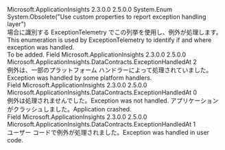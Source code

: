 <Type Name="ExceptionHandledAt" FullName="Microsoft.ApplicationInsights.DataContracts.ExceptionHandledAt">
  <TypeSignature Language="C#" Value="public enum ExceptionHandledAt" />
  <TypeSignature Language="ILAsm" Value=".class public auto ansi sealed ExceptionHandledAt extends System.Enum" />
  <TypeSignature Language="DocId" Value="T:Microsoft.ApplicationInsights.DataContracts.ExceptionHandledAt" />
  <TypeSignature Language="VB.NET" Value="Public Enum ExceptionHandledAt" />
  <TypeSignature Language="F#" Value="type ExceptionHandledAt = " />
  <AssemblyInfo>
    <AssemblyName>Microsoft.ApplicationInsights</AssemblyName>
    <AssemblyVersion>2.3.0.0</AssemblyVersion>
    <AssemblyVersion>2.5.0.0</AssemblyVersion>
  </AssemblyInfo>
  <Base>
    <BaseTypeName>System.Enum</BaseTypeName>
  </Base>
  <Attributes>
    <Attribute>
      <AttributeName>System.Obsolete("Use custom properties to report exception handling layer")</AttributeName>
    </Attribute>
  </Attributes>
  <Docs>
    <summary>
            <span data-ttu-id="57bfa-101">場合に識別する ExceptionTelemetry でこの列挙を使用し、例外が処理します。</span><span class="sxs-lookup"><span data-stu-id="57bfa-101">This enumeration is used by ExceptionTelemetry to identify if and where exception was handled.</span></span>
            </summary>
    <remarks>To be added.</remarks>
  </Docs>
  <Members>
    <Member MemberName="Platform">
      <MemberSignature Language="C#" Value="Platform" />
      <MemberSignature Language="ILAsm" Value=".field public static literal valuetype Microsoft.ApplicationInsights.DataContracts.ExceptionHandledAt Platform = int32(2)" />
      <MemberSignature Language="DocId" Value="F:Microsoft.ApplicationInsights.DataContracts.ExceptionHandledAt.Platform" />
      <MemberSignature Language="VB.NET" Value="Platform" />
      <MemberSignature Language="F#" Value="Platform = 2" Usage="Microsoft.ApplicationInsights.DataContracts.ExceptionHandledAt.Platform" />
      <MemberType>Field</MemberType>
      <AssemblyInfo>
        <AssemblyName>Microsoft.ApplicationInsights</AssemblyName>
        <AssemblyVersion>2.3.0.0</AssemblyVersion>
        <AssemblyVersion>2.5.0.0</AssemblyVersion>
      </AssemblyInfo>
      <ReturnValue>
        <ReturnType>Microsoft.ApplicationInsights.DataContracts.ExceptionHandledAt</ReturnType>
      </ReturnValue>
      <MemberValue>2</MemberValue>
      <Docs>
        <summary>
            <span data-ttu-id="57bfa-102">例外は、一部のプラットフォーム ハンドラーによって処理されていました。</span><span class="sxs-lookup"><span data-stu-id="57bfa-102">Exception was handled by some platform handlers.</span></span>
            </summary>
      </Docs>
    </Member>
    <Member MemberName="Unhandled">
      <MemberSignature Language="C#" Value="Unhandled" />
      <MemberSignature Language="ILAsm" Value=".field public static literal valuetype Microsoft.ApplicationInsights.DataContracts.ExceptionHandledAt Unhandled = int32(0)" />
      <MemberSignature Language="DocId" Value="F:Microsoft.ApplicationInsights.DataContracts.ExceptionHandledAt.Unhandled" />
      <MemberSignature Language="VB.NET" Value="Unhandled" />
      <MemberSignature Language="F#" Value="Unhandled = 0" Usage="Microsoft.ApplicationInsights.DataContracts.ExceptionHandledAt.Unhandled" />
      <MemberType>Field</MemberType>
      <AssemblyInfo>
        <AssemblyName>Microsoft.ApplicationInsights</AssemblyName>
        <AssemblyVersion>2.3.0.0</AssemblyVersion>
        <AssemblyVersion>2.5.0.0</AssemblyVersion>
      </AssemblyInfo>
      <ReturnValue>
        <ReturnType>Microsoft.ApplicationInsights.DataContracts.ExceptionHandledAt</ReturnType>
      </ReturnValue>
      <MemberValue>0</MemberValue>
      <Docs>
        <summary>
            <span data-ttu-id="57bfa-103">例外は処理されませんでした。</span><span class="sxs-lookup"><span data-stu-id="57bfa-103">Exception was not handled.</span></span> <span data-ttu-id="57bfa-104">アプリケーションがクラッシュしました。</span><span class="sxs-lookup"><span data-stu-id="57bfa-104">Application crashed.</span></span>
            </summary>
      </Docs>
    </Member>
    <Member MemberName="UserCode">
      <MemberSignature Language="C#" Value="UserCode" />
      <MemberSignature Language="ILAsm" Value=".field public static literal valuetype Microsoft.ApplicationInsights.DataContracts.ExceptionHandledAt UserCode = int32(1)" />
      <MemberSignature Language="DocId" Value="F:Microsoft.ApplicationInsights.DataContracts.ExceptionHandledAt.UserCode" />
      <MemberSignature Language="VB.NET" Value="UserCode" />
      <MemberSignature Language="F#" Value="UserCode = 1" Usage="Microsoft.ApplicationInsights.DataContracts.ExceptionHandledAt.UserCode" />
      <MemberType>Field</MemberType>
      <AssemblyInfo>
        <AssemblyName>Microsoft.ApplicationInsights</AssemblyName>
        <AssemblyVersion>2.3.0.0</AssemblyVersion>
        <AssemblyVersion>2.5.0.0</AssemblyVersion>
      </AssemblyInfo>
      <ReturnValue>
        <ReturnType>Microsoft.ApplicationInsights.DataContracts.ExceptionHandledAt</ReturnType>
      </ReturnValue>
      <MemberValue>1</MemberValue>
      <Docs>
        <summary>
            <span data-ttu-id="57bfa-105">ユーザー コードで例外が処理されました。</span><span class="sxs-lookup"><span data-stu-id="57bfa-105">Exception was handled in user code.</span></span>
            </summary>
      </Docs>
    </Member>
  </Members>
</Type>